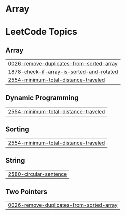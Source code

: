 # Array

<!---LeetCode Topics Start-->
# LeetCode Topics
## Array
|  |
| ------- |
| [0026-remove-duplicates-from-sorted-array](https://github.com/Latasharma26/Array/tree/master/0026-remove-duplicates-from-sorted-array) |
| [1878-check-if-array-is-sorted-and-rotated](https://github.com/Latasharma26/Array/tree/master/1878-check-if-array-is-sorted-and-rotated) |
| [2554-minimum-total-distance-traveled](https://github.com/Latasharma26/Array/tree/master/2554-minimum-total-distance-traveled) |
## Dynamic Programming
|  |
| ------- |
| [2554-minimum-total-distance-traveled](https://github.com/Latasharma26/Array/tree/master/2554-minimum-total-distance-traveled) |
## Sorting
|  |
| ------- |
| [2554-minimum-total-distance-traveled](https://github.com/Latasharma26/Array/tree/master/2554-minimum-total-distance-traveled) |
## String
|  |
| ------- |
| [2580-circular-sentence](https://github.com/Latasharma26/Array/tree/master/2580-circular-sentence) |
## Two Pointers
|  |
| ------- |
| [0026-remove-duplicates-from-sorted-array](https://github.com/Latasharma26/Array/tree/master/0026-remove-duplicates-from-sorted-array) |
<!---LeetCode Topics End-->